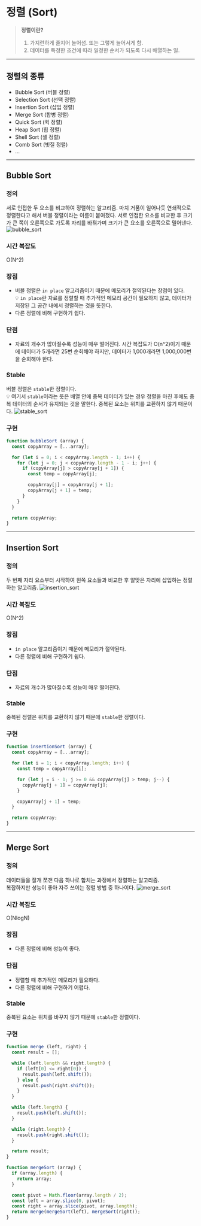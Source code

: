 # 정렬 (Sort)

> __정렬이란?__
> 1. 가지런하게 줄지어 늘어섬. 또는 그렇게 늘어서게 함.
> 2. 데이터를 특정한 조건에 따라 일정한 순서가 되도록 다시 배열하는 일.

***

## 정렬의 종류
- Bubble Sort (버블 정렬)
- Selection Sort (선택 정렬)
- Insertion Sort (삽입 정렬)
- Merge Sort (합병 정렬)
- Quick Sort (퀵 정렬)
- Heap Sort (힙 정렬)
- Shell Sort (셸 정렬)
- Comb Sort (빗질 정렬)
- ...

***

## Bubble Sort
### 정의
서로 인접한 두 요소를 비교하여 정렬하는 알고리즘. 마치 거품이 일어나듯 연쇄적으로 정렬한다고 해서 버블 정렬이라는 이름이 붙여졌다. 서로 인접한 요소를 비교한 후 크기가 큰 쪽이 오른쪽으로 가도록 자리를 바꿔가며 크기가 큰 요소를 오른쪽으로 밀어낸다.
![bubble_sort](img/bubble_sort.gif)

### 시간 복잡도
O(N^2)

### 장점
- 버블 정렬은 `in place` 알고리즘이기 때문에 메모리가 절약된다는 장점이 있다.  
💡 `in place`란 자료를 정렬할 때 추가적인 메모리 공간이 필요하지 않고, 데이터가 저장된 그 공간 내에서 정렬하는 것을 뜻한다.
- 다른 정렬에 비해 구현하기 쉽다.

### 단점
- 자료의 개수가 많아질수록 성능이 매우 떨어진다. 시간 복잡도가 O(n^2)이기 때문에 데이터가 5개라면 25번 순회해야 하지만, 데이터가 1,000개라면 1,000,000번을 순회해야 한다.

### Stable
버블 정렬은 `stable`한 정렬이다.  
💡 여기서 `stable`이라는 뜻은 배열 안에 중복 데이터가 있는 경우 정렬을 마친 후에도 중복 데이터의 순서가 유지되는 것을 말한다. 중복된 요소는 위치를 교환하지 않기 때문이다.
![stable_sort](img/stable_sort.png)

### 구현 
```javascript
function bubbleSort (array) {
  const copyArray = [...array];

  for (let i = 0; i < copyArray.length - 1; i++) {
    for (let j = 0; j < copyArray.length - 1 - i; j++) {
      if (copyArray[j] > copyArray[j + 1]) {
        const temp = copyArray[j];

        copyArray[j] = copyArray[j + 1];
        copyArray[j + 1] = temp;
      }
    }
  }

  return copyArray;
}
```

***

## Insertion Sort
### 정의
두 번째 자리 요소부터 시작하여 왼쪽 요소들과 비교한 후 알맞은 자리에 삽입하는 정렬하는 알고리즘.
![insertion_sort](img/insertion_sort.gif)

### 시간 복잡도
O(N^2)

### 장점
- `in place` 알고리즘이기 때문에 메모리가 절약된다.
- 다른 정렬에 비해 구현하기 쉽다.

### 단점
- 자료의 개수가 많아질수록 성능이 매우 떨어진다.

### Stable
중복된 정렬은 위치를 교환하지 않기 때문에 `stable`한 정렬이다.

### 구현
```javascript
function insertionSort (array) {
  const copyArray = [...array];

  for (let i = 1; i < copyArray.length; i++) {
    const temp = copyArray[i];

    for (let j = i - 1; j >= 0 && copyArray[j] > temp; j--) {
      copyArray[j + 1] = copyArray[j];
    }

    copyArray[j + 1] = temp;
  }

  return copyArray;
}
```

***

## Merge Sort
### 정의
데이터들을 잘개 쪼갠 다음 하나로 합치는 과정에서 정렬하는 알고리즘.  
복잡하지만 성능이 좋아 자주 쓰이는 정렬 방법 중 하나이다.
![merge_sort](img/merge_sort.gif)

### 시간 복잡도
O(NlogN)

### 장점
- 다른 정렬에 비해 성능이 좋다.

### 단점
- 정렬할 때 추가적인 메모리가 필요하다.
- 다른 정렬에 비해 구현하기 어렵다.

### Stable
중복된 요소는 위치를 바꾸지 않기 때문에 `stable`한 정렬이다.

### 구현
```javascript
function merge (left, right) {
  const result = [];

  while (left.length && right.length) {
    if (left[0] <= right[0]) {
      result.push(left.shift());
    } else {
      result.push(right.shift());
    }
  }

  while (left.length) {
    result.push(left.shift());
  }

  while (right.length) {
    result.push(right.shift());
  }

  return result;
}

function mergeSort (array) {
  if (array.length) {
    return array;
  }

  const pivot = Math.floor(array.length / 2);
  const left = array.slice(0, pivot);
  const right = array.slice(pivot, array.length);
  return merge(mergeSort(left), mergeSort(right));
}
```
